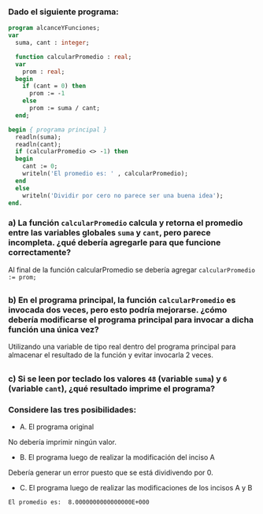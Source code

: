 ### Dado el siguiente programa:
```pascal
program alcanceYFunciones;
var
  suma, cant : integer;

  function calcularPromedio : real;
  var
    prom : real;
  begin
    if (cant = 0) then
      prom := -1
    else
      prom := suma / cant;
  end;

begin { programa principal }
  readln(suma);
  readln(cant);
  if (calcularPromedio <> -1) then
  begin
    cant := 0;
    writeln('El promedio es: ' , calcularPromedio);
  end
  else
    writeln('Dividir por cero no parece ser una buena idea');
end.
```
### a) La función `calcularPromedio` calcula y retorna el promedio entre las variables globales `suma` y `cant`, pero parece incompleta. ¿qué debería agregarle para que funcione correctamente?
Al final de la función calcularPromedio se debería agregar `calcularPromedio := prom;`
##
### b) En el programa principal, la función `calcularPromedio` es invocada dos veces, pero esto podría mejorarse. ¿cómo debería modificarse el programa principal para invocar a dicha función una única vez?
Utilizando una variable de tipo real dentro del programa principal para almacenar el resultado de la función y evitar invocarla 2 veces.
##
### c) Si se leen por teclado los valores `48` (variable `suma`) y `6` (variable `cant`), ¿qué resultado imprime el programa?
### Considere las tres posibilidades:

- A. El programa original

No debería imprimir ningún valor.

- B. El programa luego de realizar la modificación del inciso A

Debería generar un error puesto que se está dividivendo por 0.

- C. El programa luego de realizar las modificaciones de los incisos A y B

`El promedio es:  8.0000000000000000E+000`

